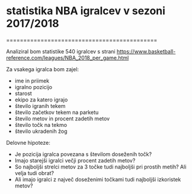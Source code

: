 # statistika NBA igralcev v sezoni 2017/2018

============================================

Analiziral bom statistike 540 igralcev s strani 
https://www.basketball-reference.com/leagues/NBA_2018_per_game.html

Za vsakega igralca bom zajel:
* ime in priimek
* igralno pozicijo
* starost
* ekipo za katero igrajo
* število igranih tekem
* število začetkov tekem na parketu
* število metov in procent zadetih metov
* število točk na tekmo
* število ukradenih žog

Delovne hipoteze:
* Je pozicija igralca povezana s številom doseženih točk?
* Imajo starejši igralci večji procent zadetih metov?
* So najboljši strelci metov za 3 točke tudi najboljši pri prostih metih? Ali velja tudi obrat?
* Ali imajo igralci z največ doseženimi točkami tudi najboljši izkoristek metov?
